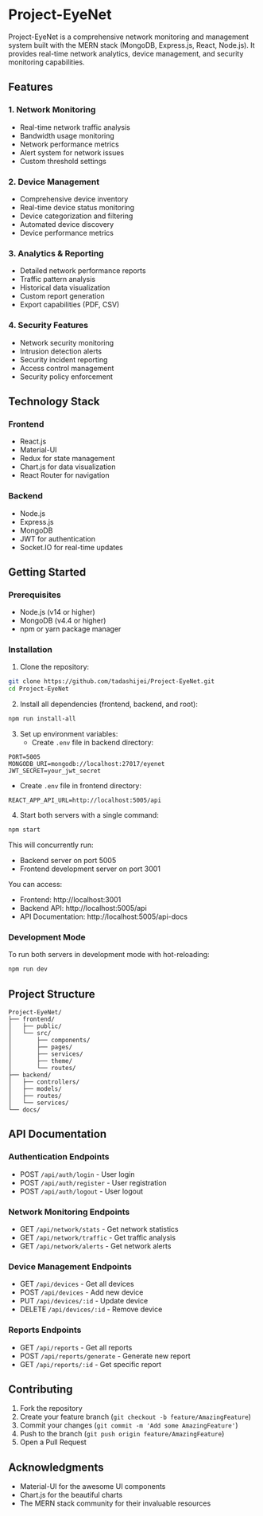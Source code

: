 # Project-EyeNet

Project-EyeNet is a comprehensive network monitoring and management system built with the MERN stack (MongoDB, Express.js, React, Node.js). It provides real-time network analytics, device management, and security monitoring capabilities.

## Features

### 1. Network Monitoring
- Real-time network traffic analysis
- Bandwidth usage monitoring
- Network performance metrics
- Alert system for network issues
- Custom threshold settings

### 2. Device Management
- Comprehensive device inventory
- Real-time device status monitoring
- Device categorization and filtering
- Automated device discovery
- Device performance metrics

### 3. Analytics & Reporting
- Detailed network performance reports
- Traffic pattern analysis
- Historical data visualization
- Custom report generation
- Export capabilities (PDF, CSV)

### 4. Security Features
- Network security monitoring
- Intrusion detection alerts
- Security incident reporting
- Access control management
- Security policy enforcement

## Technology Stack

### Frontend
- React.js
- Material-UI
- Redux for state management
- Chart.js for data visualization
- React Router for navigation

### Backend
- Node.js
- Express.js
- MongoDB
- JWT for authentication
- Socket.IO for real-time updates

## Getting Started

### Prerequisites
- Node.js (v14 or higher)
- MongoDB (v4.4 or higher)
- npm or yarn package manager

### Installation

1. Clone the repository:
```bash
git clone https://github.com/tadashijei/Project-EyeNet.git
cd Project-EyeNet
```

2. Install all dependencies (frontend, backend, and root):
```bash
npm run install-all
```

3. Set up environment variables:
   - Create `.env` file in backend directory:
```env
PORT=5005
MONGODB_URI=mongodb://localhost:27017/eyenet
JWT_SECRET=your_jwt_secret
```
   - Create `.env` file in frontend directory:
```env
REACT_APP_API_URL=http://localhost:5005/api
```

4. Start both servers with a single command:
```bash
npm start
```

This will concurrently run:
- Backend server on port 5005
- Frontend development server on port 3001

You can access:
- Frontend: http://localhost:3001
- Backend API: http://localhost:5005/api
- API Documentation: http://localhost:5005/api-docs

### Development Mode

To run both servers in development mode with hot-reloading:
```bash
npm run dev
```

## Project Structure

```
Project-EyeNet/
├── frontend/
│   ├── public/
│   └── src/
│       ├── components/
│       ├── pages/
│       ├── services/
│       ├── theme/
│       └── routes/
├── backend/
│   ├── controllers/
│   ├── models/
│   ├── routes/
│   └── services/
└── docs/
```

## API Documentation

### Authentication Endpoints
- POST `/api/auth/login` - User login
- POST `/api/auth/register` - User registration
- POST `/api/auth/logout` - User logout

### Network Monitoring Endpoints
- GET `/api/network/stats` - Get network statistics
- GET `/api/network/traffic` - Get traffic analysis
- GET `/api/network/alerts` - Get network alerts

### Device Management Endpoints
- GET `/api/devices` - Get all devices
- POST `/api/devices` - Add new device
- PUT `/api/devices/:id` - Update device
- DELETE `/api/devices/:id` - Remove device

### Reports Endpoints
- GET `/api/reports` - Get all reports
- POST `/api/reports/generate` - Generate new report
- GET `/api/reports/:id` - Get specific report

## Contributing

1. Fork the repository
2. Create your feature branch (`git checkout -b feature/AmazingFeature`)
3. Commit your changes (`git commit -m 'Add some AmazingFeature'`)
4. Push to the branch (`git push origin feature/AmazingFeature`)
5. Open a Pull Request

## Acknowledgments

- Material-UI for the awesome UI components
- Chart.js for the beautiful charts
- The MERN stack community for their invaluable resources
